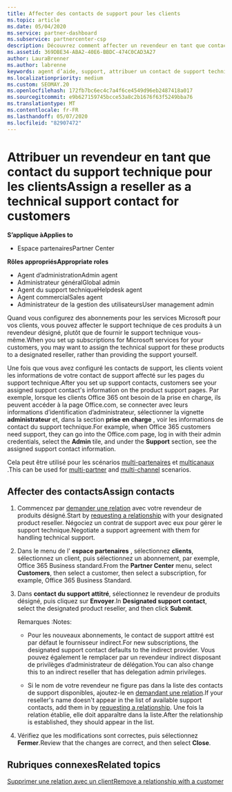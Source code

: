 ```yaml
---
title: Affecter des contacts de support pour les clients
ms.topic: article
ms.date: 05/04/2020
ms.service: partner-dashboard
ms.subservice: partnercenter-csp
description: Découvrez comment affecter un revendeur en tant que contact du support technique pour les clients qui ont des abonnements aux services Microsoft.
ms.assetid: 369DBE34-ABA2-40E6-BBDC-474C0CAD3A27
author: LauraBrenner
ms.author: labrenne
keywords: agent d’aide, support, attribuer un contact de support technique, contact de support attitré
ms.localizationpriority: medium
ms.custom: SEOMAY.20
ms.openlocfilehash: 172fb7bc6ec4c7a4f6ce4549d96eb2487418a017
ms.sourcegitcommit: e9b627159745bcce53a8c2b1676f63f5249bba76
ms.translationtype: MT
ms.contentlocale: fr-FR
ms.lasthandoff: 05/07/2020
ms.locfileid: "82907472"
---
```

# <a name="assign-a-reseller-as-a-technical-support-contact-for-customers"></a><span data-ttu-id="f8c3d-104">Attribuer un revendeur en tant que contact du support technique pour les clients</span><span class="sxs-lookup"><span data-stu-id="f8c3d-104">Assign a reseller as a technical support contact for customers</span></span>

<span data-ttu-id="f8c3d-105">**S’applique à**</span><span class="sxs-lookup"><span data-stu-id="f8c3d-105">**Applies to**</span></span>

- <span data-ttu-id="f8c3d-106">Espace partenaires</span><span class="sxs-lookup"><span data-stu-id="f8c3d-106">Partner Center</span></span>

<span data-ttu-id="f8c3d-107">**Rôles appropriés**</span><span class="sxs-lookup"><span data-stu-id="f8c3d-107">**Appropriate roles**</span></span>

- <span data-ttu-id="f8c3d-108">Agent d’administration</span><span class="sxs-lookup"><span data-stu-id="f8c3d-108">Admin agent</span></span>
- <span data-ttu-id="f8c3d-109">Administrateur général</span><span class="sxs-lookup"><span data-stu-id="f8c3d-109">Global admin</span></span>
- <span data-ttu-id="f8c3d-110">Agent du support technique</span><span class="sxs-lookup"><span data-stu-id="f8c3d-110">Helpdesk agent</span></span>
- <span data-ttu-id="f8c3d-111">Agent commercial</span><span class="sxs-lookup"><span data-stu-id="f8c3d-111">Sales agent</span></span>
- <span data-ttu-id="f8c3d-112">Administrateur de la gestion des utilisateurs</span><span class="sxs-lookup"><span data-stu-id="f8c3d-112">User management admin</span></span>

<span data-ttu-id="f8c3d-113">Quand vous configurez des abonnements pour les services Microsoft pour vos clients, vous pouvez affecter le support technique de ces produits à un revendeur désigné, plutôt que de fournir le support technique vous-même.</span><span class="sxs-lookup"><span data-stu-id="f8c3d-113">When you set up subscriptions for Microsoft services for your customers, you may want to assign the technical support for these products to a designated reseller, rather than providing the support yourself.</span></span>

<span data-ttu-id="f8c3d-114">Une fois que vous avez configuré les contacts de support, les clients voient les informations de votre contact de support affecté sur les pages du support technique.</span><span class="sxs-lookup"><span data-stu-id="f8c3d-114">After you set up support contacts, customers see your assigned support contact's information on the product support pages.</span></span> <span data-ttu-id="f8c3d-115">Par exemple, lorsque les clients Office 365 ont besoin de la prise en charge, ils peuvent accéder à la page Office.com, se connecter avec leurs informations d’identification d’administrateur, sélectionner la vignette **administrateur** et, dans la section **prise en charge** , voir les informations de contact du support technique.</span><span class="sxs-lookup"><span data-stu-id="f8c3d-115">For example, when Office 365 customers need support, they can go into the Office.com page, log in with their admin credentials, select the **Admin** tile, and under the **Support** section, see the assigned support contact information.</span></span>

<span data-ttu-id="f8c3d-116">Cela peut être utilisé pour les scénarios [multi-partenaires](multipartner.md) et [multicanaux](multichannel.md) .</span><span class="sxs-lookup"><span data-stu-id="f8c3d-116">This can be used for [multi-partner](multipartner.md) and [multi-channel](multichannel.md) scenarios.</span></span> 

<a href="" id="assigncontacts"></a>
## <a name="assign-contacts"></a><span data-ttu-id="f8c3d-117">Affecter des contacts</span><span class="sxs-lookup"><span data-stu-id="f8c3d-117">Assign contacts</span></span>

1.  <span data-ttu-id="f8c3d-118">Commencez par [demander une relation](request-a-relationship-with-a-customer.md) avec votre revendeur de produits désigné.</span><span class="sxs-lookup"><span data-stu-id="f8c3d-118">Start by [requesting a relationship](request-a-relationship-with-a-customer.md) with your designated product reseller.</span></span> <span data-ttu-id="f8c3d-119">Négociez un contrat de support avec eux pour gérer le support technique.</span><span class="sxs-lookup"><span data-stu-id="f8c3d-119">Negotiate a support agreement with them for handling technical support.</span></span>

2.  <span data-ttu-id="f8c3d-120">Dans le menu de l' **espace partenaires** , sélectionnez **clients**, sélectionnez un client, puis sélectionnez un abonnement, par exemple, Office 365 Business standard.</span><span class="sxs-lookup"><span data-stu-id="f8c3d-120">From the **Partner Center** menu, select **Customers**, then select a customer, then select a subscription, for example, Office 365 Business Standard.</span></span>

3.  <span data-ttu-id="f8c3d-121">Dans **contact du support attitré**, sélectionnez le revendeur de produits désigné, puis cliquez sur **Envoyer**.</span><span class="sxs-lookup"><span data-stu-id="f8c3d-121">In  **Designated support contact**, select the designated product reseller, and then click **Submit**.</span></span> 

    <span data-ttu-id="f8c3d-122">Remarques :</span><span class="sxs-lookup"><span data-stu-id="f8c3d-122">Notes:</span></span> 
    
    *  <span data-ttu-id="f8c3d-123">Pour les nouveaux abonnements, le contact de support attitré est par défaut le fournisseur indirect.</span><span class="sxs-lookup"><span data-stu-id="f8c3d-123">For new subscriptions, the designated support contact defaults to the indirect provider.</span></span> <span data-ttu-id="f8c3d-124">Vous pouvez également le remplacer par un revendeur indirect disposant de privilèges d’administrateur de délégation.</span><span class="sxs-lookup"><span data-stu-id="f8c3d-124">You can also change this to an indirect reseller that has delegation admin privileges.</span></span>
    
    *  <span data-ttu-id="f8c3d-125">Si le nom de votre revendeur ne figure pas dans la liste des contacts de support disponibles, ajoutez-le en [demandant une relation](request-a-relationship-with-a-customer.md).</span><span class="sxs-lookup"><span data-stu-id="f8c3d-125">If your reseller's name doesn't appear in the list of available support contacts, add them in by [requesting a relationship](request-a-relationship-with-a-customer.md).</span></span> <span data-ttu-id="f8c3d-126">Une fois la relation établie, elle doit apparaître dans la liste.</span><span class="sxs-lookup"><span data-stu-id="f8c3d-126">After the relationship is established, they should appear in the list.</span></span>  

4.  <span data-ttu-id="f8c3d-127">Vérifiez que les modifications sont correctes, puis sélectionnez **Fermer**.</span><span class="sxs-lookup"><span data-stu-id="f8c3d-127">Review that the changes are correct, and then select **Close**.</span></span>

## <a name="related-topics"></a><span data-ttu-id="f8c3d-128">Rubriques connexes</span><span class="sxs-lookup"><span data-stu-id="f8c3d-128">Related topics</span></span>

[<span data-ttu-id="f8c3d-129">Supprimer une relation avec un client</span><span class="sxs-lookup"><span data-stu-id="f8c3d-129">Remove a relationship with a customer</span></span>](remove-a-relationship.md)